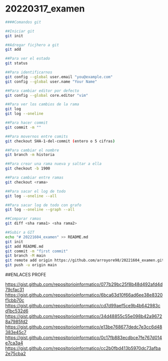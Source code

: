 # 20220317_examen
```sh
####Comandos git

##Iniciar git
git init

##Adregar ficjhero a git
git add

##Para ver el estado
git status

##Para identificarnos
git config --global user.email "you@example.com"
git config --global user.name "Your Name"

##Para cambiar editor por defecto
git config --global core.editor "vim"

##Para ver los cambios de la rama
git log 
git log --oneline

##Para hacer commit
git commit -m ""

##Para movernos entre comits
git checkout SHA-1-del-commit (entero o 5 cifras)

##Para cambiar el nombre
git branch -m historia

##Para crear una rama nueva y saltar a ella
git checkout -b 1900

##Para cambiar entre ramas
git checkout <rama>

##Para sacar el log de todo
git log --oneline --all

##Para sacar log de todo con grafo
git log --oneline --graph --all

##Comparar ramas
git diff <sha rama1> <sha rama2>

##Subir a GIT
echo "# 20221604_examen" >> README.md
git init
git add README.md
git commit -m "first commit"
git branch -M main
git remote add origin https://github.com/arroyore98/20221604_examen.git
git push -u origin main
```
  
  ##ENLACES PROFE
  
  https://gist.github.com/repositorioinformatico/077b29bc25f8b48d492afd4d79cfac31
  https://gist.github.com/repositorioinformatico/6bca63d10f66ad6ee38e8320f1cbb70c
  https://gist.github.com/repositorioinformatico/cd7d99aef5ce9b4b642983cd1bc532d6
  https://gist.github.com/repositorioinformatico/34d48855c55e098b42a96728a7985fd2
  https://gist.github.com/repositorioinformatico/e13be768677dedc7e3cc6d48383e45c7
  https://gist.github.com/repositorioinformatico/0c17fb883ecdbce7fe767d014e7ca3a4
  https://gist.github.com/repositorioinformatico/cc2b0fbd413b5970dc73afba2e75cba2

  

